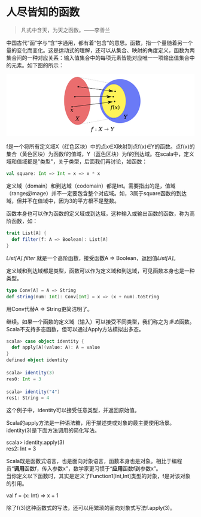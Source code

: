 # 人尽皆知的函数

> 凡式中含天，为天之函数。——李善兰

中国古代“函”字与“含”字通用，都有着“包含”的意思。函数，指一个量随着另一个量的变化而变化。这是运动式的理解，还可以从集合、映射的角度定义，函数为两集合间的一种对应关系：输入值集合中的每项元素皆能对应唯一一项输出值集合中的元素。如下图的所示：

![functor](../imgs/domain_range.png)

f是一个将所有定义域X（红色区块）中的点x∈X映射到点f(x)∈Y的函数。点f(x)的集合（黄色区块）为函数f的值域，Y（蓝色区块）为f的到达域。在scala中，定义域和值域都是"类型"，关于类型，后面我们再讨论，如函数：
```scala
val square: Int => Int = x => x * x
```
定义域（domain）和到达域（codomain）都是Int。需要指出的是，值域（range或image）并不一定要包含整个对应域。如，3属于square函数的到达域，但并不在值域中，因为3的平方根不是整数。

函数本身也可以作为函数的定义域或到达域，这种输入或输出函数的函数，称为高阶函数，如：

```scala
trait List[A] {
  def filter(f: A => Boolean): List[A]
}
```

*List[A].filter* 就是一个高阶函数，接受函数A => Boolean，返回值*List[A]*。

定义域和到达域都是类型，函数可以作为定义域和到达域，可见函数本身也是一种类型。
```scala
type Conv[A] = A => String
def string(num: Int): Conv[Int] = x => (x + num).toString
```
用Conv代替A => String更简洁明了。

继续。如果一个函数的定义域（输入）可以接受不同类型，我们称之为*多态*函数。Scala不支持多态函数，但可以通过Apply方法模拟出多态。
```scala
scala> case object identity {
  def apply[A](value: A): A = value
}
defined object identity

scala> identity(3)
res0: Int = 3

scala> identity("4")
res1: String = 4
```
这个例子中，identity可以接受任意类型，并返回原始值。

<div class="alert alert-success">
Scala的apply方法是一种语法糖，用于描述类或对象的最主要使用场景。identity(3)是下面方法调用的简化写法。
<p>
scala> identity.apply(3)<br/>
res2: Int = 3<br/>
</p>
Scala既是函数式语言，也是面向对象语言，函数本身也是对象。相比于编程员“<b>调用</b>函数f，传入参数x”，数学家更习惯于“<b>应用</b>函数f到参数x”。<br/>
当你定义以下函数时，其实是定义了Function1[Int,Int]类型的对象，f是对该对象的引用。
<p>
val f =  (x: Int) => x + 1
</p>
除了f(3)这种函数式的写法，还可以用繁琐的面向对象式写法f.apply(3)。
</div>

